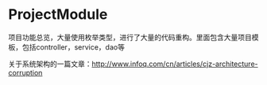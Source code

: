 # ProjectModule
项目功能总览，大量使用枚举类型，进行了大量的代码重构。里面包含大量项目模板，包括controller，service，dao等

关于系统架构的一篇文章：http://www.infoq.com/cn/articles/cjz-architecture-corruption
